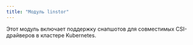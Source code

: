 ```yaml
---
title: "Модуль linstor"
---
```


Этот модуль включает поддержку снапшотов для совместимых CSI-драйверов в кластере Kubernetes.
